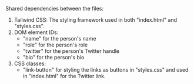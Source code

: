 Shared dependencies between the files:

1. Tailwind CSS: The styling framework used in both "index.html" and "styles.css".
2. DOM element IDs: 
   - "name" for the person's name
   - "role" for the person's role
   - "twitter" for the person's Twitter handle
   - "bio" for the person's bio
3. CSS classes:
   - "link-button" for styling the links as buttons in "styles.css" and used in "index.html" for the Twitter link.